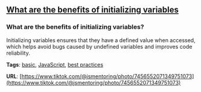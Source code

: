 ## [What are the benefits of initializing variables](#what-are-the-benefits-of-initializing-variables)

### What are the benefits of initializing variables?

Initializing variables ensures that they have a defined value when accessed, which helps avoid bugs caused by undefined variables and improves code reliability.

**Tags**: [basic](./level/basic), [JavaScript](./theme/javascript), [best practices](./theme/best_practices)

**URL**: [https://www.tiktok.com/@jsmentoring/photo/7456552071349751073](https://www.tiktok.com/@jsmentoring/photo/7456552071349751073)
